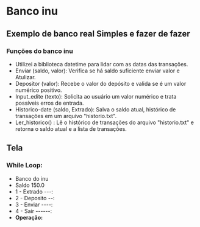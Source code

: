 # Banco inu 

## Exemplo de banco real Simples e fazer de fazer

### Funções do banco inu


* Utilizei a biblioteca datetime para lidar com as datas das transações.
* Enviar (saldo, valor): Verifica se há saldo suficiente enviar valor e Atulizar.
* Depositor (valor): Recebe o valor do depósito e valida se é um valor numérico positivo.
* Input_edite (texto): Solicita ao usuário um valor numérico e trata possíveis erros de entrada.
* Historico-date (saldo, Extrado): Salva o saldo atual, histórico de transações em um arquivo "historio.txt".
* Ler_historico() : Lê o histórico de transações do arquivo "historio.txt" e retorna o saldo atual e a lista de transações.


## Tela 
### While Loop:
*    Banco do inu
*    Saldo 150.0
*    1 - Extrado ---:
*    2 - Deposito --:
*    3 - Enviar ----: 
*    4 - Sair ------:
*  **Operação:**
